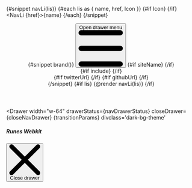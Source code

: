 <script lang="ts">
  import { twMerge } from 'tailwind-merge';
  import type { Component } from 'svelte';
	import { Navbar, NavLi, NavBrand, NavUl, uiHelpers, Darkmode, Dropdown, DropdownItem, Drawer } from 'flowbite-svelte';
	import { page } from '$app/stores';
  import { GithubSolid, random_tailwind_color, DotsHorizontalOutline, XSolid, Sidebar, sidebarList } from 'runes-webkit'
  import DynamicCodeBlockStyle from './DynamicCodeBlockStyle.svelte';
  import { sineIn } from 'svelte/easing';
  import { newSidebarList } from '../+layout.svelte';

  function isIncluded(url: string, allowedUrls: string[]): boolean {
    return allowedUrls.some(allowedUrl => url.startsWith(allowedUrl));
  }

  type LiType = {
    name: string;
    href: string;
    Icon?: Component;
  }
  interface Props{
    lis?: LiType[];
    siteName?: string;
    twitterUrl?: string;
    githubUrl?: string;
    headerClass?: string;
    urlsToIncludeSwitcher?: string[];
  }
  let { lis, siteName, twitterUrl, githubUrl, headerClass, urlsToIncludeSwitcher = ['/guide'], ...restProps}: Props = $props();

  let transitionParams = {
    x: -320,
    duration: 200,
    easing: sineIn
  };
  let dropdownTransitionParams = {
    y: 0,
    duration: 200,
    easing: sineIn
  };
  let dropdown = uiHelpers();
  let dropdownStatus = $state(false);
  let closeDropdown = dropdown.close;

  const navDrawer = uiHelpers();
  let navDrawerStatus = $state(false);
  const closeNavDrawer = navDrawer.close;

  let currentUrl = $state($page.url.pathname);
	let nav = uiHelpers();

  let include = $derived(isIncluded(currentUrl, urlsToIncludeSwitcher));

	let navStatus = $state(false);
	let toggleNav = nav.toggle;
	let closeNav = nav.close;
	let divClass = 'ml-auto w-full';
	let ulclass = 'dark:lg:bg-transparent lg:space-x-4';
	let navclass = 'w-full divide-gray-200 border-gray-200 bg-gray-50 dark-bg-theme text-gray-500 dark:divide-gray-700 dark:border-gray-700 dark:transparent dark:text-gray-400 sm:px-4';
  let headerCls = twMerge('sticky top-0 z-40 mx-auto w-full flex-none border-b border-gray-200 bg-gray-100 dark:border-gray-600 dark:bg-sky-950', headerClass)

	$effect(() => {
    navDrawerStatus = navDrawer.isOpen;
		navStatus = nav.isOpen;
    dropdownStatus = dropdown.isOpen;
    currentUrl = $page.url.pathname;
	});
  
</script>

{#snippet navLi(lis)}
{#each lis as { name, href, Icon }}
{#if Icon}
<Icon class="w-8 h-8 mb-3 {random_tailwind_color()}"></Icon>
{/if}
<NavLi {href}>{name}</NavLi>
{/each}
{/snippet}

<header class={headerCls}>
	<Navbar {navclass} {toggleNav} {closeNav} {navStatus} breakPoint="lg" fluid div2class={divClass}>
		{#snippet brand()}
    <button
    onclick={navDrawer.toggle}
    type="button"
    class="z-50 mr-4 mt-1 lg:hidden"
    aria-controls="navbar-default"
  >
    <span class="sr-only">Open drawer menu</span>
    <svg
      class="h-5 w-5"
      aria-hidden="true"
      xmlns="http://www.w3.org/2000/svg"
      fill="none"
      viewBox="0 0 17 14"
    >
      <path
        stroke="currentColor"
        stroke-linecap="round"
        stroke-linejoin="round"
        stroke-width="2"
        d="M1 1h15M1 7h15M1 13h15"
      />
    </svg>
  </button>
    {#if siteName}
			<NavBrand {siteName} spanclass="self-center whitespace-nowrap text-2xl font-semibold text-primary-900 dark:text-primary-500" />
    {/if}
			<div class="ml-auto flex items-center lg:order-1">
        {#if include}
				<DynamicCodeBlockStyle />
        {/if}
        <DotsHorizontalOutline onclick={dropdown.toggle} class="dark:text-white ml-6 mr-4" size="lg" />
      <div class="relative">
        <Dropdown {dropdownStatus}
        {closeDropdown}
        transitionParams={dropdownTransitionParams} divclass="absolute -left-[47px] top-8 w-12 pl-1.5">
          {#if twitterUrl}
          <DropdownItem href={twitterUrl} target="_blank" aclass='p-2 m-0'><XSolid /></DropdownItem>
          {/if}
          {#if githubUrl}
          <DropdownItem href="{githubUrl}" target="_blank" aclass='p-2 m-0'>
              <GithubSolid />
          </DropdownItem>
          {/if}
          <DropdownItem>
            <Darkmode btnclass="p-2 m-0"/>
          </DropdownItem>
        </Dropdown>
      </div>
			</div>
		{/snippet}
    {#if lis}
    <NavUl {ulclass}>
      {@render navLi(lis)}
    </NavUl>
    {/if}
	</Navbar>
</header>

<Drawer
width="w-64"
drawerStatus={navDrawerStatus}
closeDrawer={closeNavDrawer}
{transitionParams}
divclass='dark-bg-theme'

>

  <div class="flex items-center pb-4">
    <h5
      id="drawer-label"
      class="inline-flex items-center text-lg font-semibold text-gray-500 dark:text-gray-400"
    >
      Runes Webkit
    </h5>
    <button
      type="button"
      onclick={closeNavDrawer}
      class="ms-auto inline-flex h-8 w-8 items-center justify-center rounded-lg bg-transparent text-sm text-gray-400 hover:bg-gray-200 hover:text-gray-900 dark:hover:bg-gray-600 dark:hover:text-white"
      data-modal-hide="default-modal"
    >
      <svg
        class="h-3 w-3"
        aria-hidden="true"
        xmlns="http://www.w3.org/2000/svg"
        fill="none"
        viewBox="0 0 14 14"
      >
        <path
          stroke="currentColor"
          stroke-linecap="round"
          stroke-linejoin="round"
          stroke-width="2"
          d="m1 1 6 6m0 0 6 6M7 7l6-6M7 7l-6 6"
        />
      </svg>
      <span class="sr-only">Close drawer</span>
    </button>
  </div>
  <Sidebar
    sidebarList={newSidebarList}
    s_b_aside="w-48 p-0 border-none mt-20 ml-4 !important"
    s_b_div="bg-transparent p-0"
    sidebarClose={closeNavDrawer}
  />
</Drawer>
